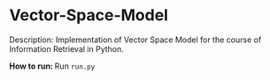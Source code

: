 # Vector-Space-Model

Description: Implementation of Vector Space Model for the course of Information Retrieval in Python. 

<b>How to run: </b> Run ```run.py```
